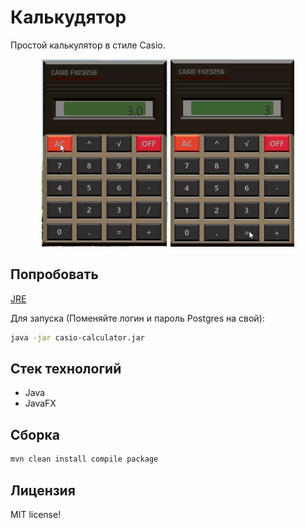 # Калькудятор
Простой калькулятор в стиле Casio.
<p align="center">
<img height="300px" src="assets/example.gif" />
  <img height="300px" src="assets/example.png" />
</p>

 ## Попробовать
[JRE](https://github.com/wracce/casio-calculator/releases/tag/v0.0.1)

Для запуска (Поменяйте логин и пароль Postgres на свой):
```bash
java -jar casio-calculator.jar
```

## Стек технологий
 * Java
 * JavaFX

## Сборка
```bash
mvn clean install compile package
```

## Лицензия
MIT license!
